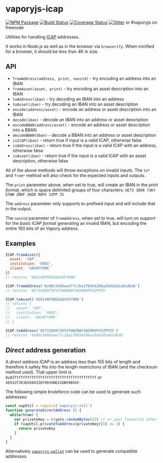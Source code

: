 # vaporyjs-icap

[![NPM Package](https://img.shields.io/npm/v/vaporyjs-icap.svg?style=flat-square)](https://www.npmjs.org/package/vaporyjs-icap)
[![Build Status](https://img.shields.io/travis/vaporyjs/vaporyjs-icap.svg?branch=master&style=flat-square)](https://travis-ci.org/vaporyjs/vaporyjs-icap)
[![Coverage Status](https://img.shields.io/coveralls/vaporyjs/vaporyjs-icap.svg?style=flat-square)](https://coveralls.io/r/vaporyjs/vaporyjs-icap)
[![Gitter](https://img.shields.io/gitter/room/vapory/vaporyjs-lib.svg?style=flat-square)](https://gitter.im/vapory/vaporyjs-lib) or #vaporyjs on freenode

Utilities for handling [ICAP](https://github.com/vaporyco/wiki/wiki/ICAP:-Inter-exchange-Client-Address-Protocol) addresses.

It works in Node.js as well as in the browser via `browserify`. When minified for a browser, it should be less than 4K in size.

## API

* `fromAddress(address, print, nonstd)` - try encoding an address into an IBAN
* `fromAsset(asset, print)` - try encoding an asset description into an IBAN
* `toAddress(iban)` - try decoding an IBAN into an address
* `toAsset(iban)` - try decoding an IBAN into an asset description
* `encode(address/asset)` - encode an address or asset description into an IBAN
* `decode(iban)` - decode an IBAN into an address or asset description
* `encodeBBAN(address/asset)` - encode an address or asset description into a BBAN
* `decodeBBAN(bban)` - decode a BBAN into an address or asset description
* `isICAP(iban)` - return true if input is a valid ICAP, otherwise false
* `isAddress(iban)` - return true if the input is a valid ICAP with an address, otherwise false
* `isAsset(iban)` - return true if the input is a valid ICAP with an asset description, otherwise false

All of the above methods will throw exceptions on invalid inputs. The `to*` and `from*` method will also check for the expected inputs and outputs.

The `print` parameter above, when set to true, will create an IBAN in the *print format*, which is space delimited groups of four characters: `XE73 38O0 73KY GTWW ZN0F 2WZ0 R8PX 5ZPP ZS`

The `address` parameter only supports `0x` prefixed input and will include that in the output.

The `nonstd` parameter of `fromAddress`, when set to true, will turn on support for the *basic ICAP format* generating an invalid IBAN, but encoding the entire 160 bits of an Vapory address.

## Examples

```js
ICAP.fromAsset({
  asset: 'VAP',
  institution: 'XREG',
  client: 'GAVOFYORK'
})
// returns 'XE81VAPXREGGAVOFYORK'

ICAP.fromAddress('0x00c5496aee77c1ba1f0854206a26dda82a81d6d8')
// returns 'XE7338O073KYGTWWZN0F2WZ0R8PX5ZPPZS'

ICAP.toAsset('XE81VAPXREGGAVOFYORK')
// returns {
//   asset: 'VAP',
//   institution: 'XREG',
//   client: 'GAVOFYORK'
// }

ICAP.toAddress('XE7338O073KYGTWWZN0F2WZ0R8PX5ZPPZS')
// returns '0x00c5496aee77c1ba1f0854206a26dda82a81d6d8'
```

## *Direct* address generation

A *direct address ICAP* is an address less than 155 bits of length and therefore it safely fits into the length restrictions of IBAN (and the checksum method used).
That upper limit is `0x03ffffffffffffffffffffffffffffffffffffff` or `XE91GTJRJEU5043IEF993XWE21DBF0BVGF`.

The following simple bruteforce code can be used to generate such addresses:

```js
const vapUtil = require('vaporyjs-util')
function generateDirectAddress () {
  while(true) {
    var privateKey = crypto.randomBytes(32) // or your favourite other random method
    if (vapUtil.privateToAddress(privateKey)[0] <= 3) {
      return privateKey
    }
  }
}
```

Alternatively [`vaporyjs-wallet`](http://npmjs.com/packages/vaporyjs-wallet) can be used to generate compatible addresses.
